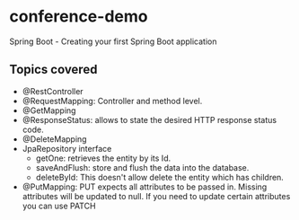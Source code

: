 # conference-demo
Spring Boot - Creating your first Spring Boot application
## Topics covered
- @RestController
- @RequestMapping: Controller and method level.
- @GetMapping
- @ResponseStatus: allows to state the desired HTTP response status code.
- @DeleteMapping
- JpaRepository interface
    - getOne: retrieves the entity by its Id.
    - saveAndFlush: store and flush the data into the database.
    - deleteById: This doesn't allow delete the entity which has children.
- @PutMapping: PUT expects all attributes to be passed in. Missing attributes will be updated to null. If you need to update certain attributes you can use PATCH
